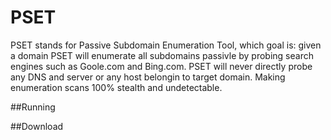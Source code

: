 # PSET
PSET stands for Passive Subdomain Enumeration Tool, which goal is: given a domain PSET will enumerate all subdomains passivle by probing search engines such as Goole.com and Bing.com. PSET will never directly probe any DNS and server or any host belongin to target domain. Making enumeration scans 100% stealth and undetectable.

##Running

##Download


